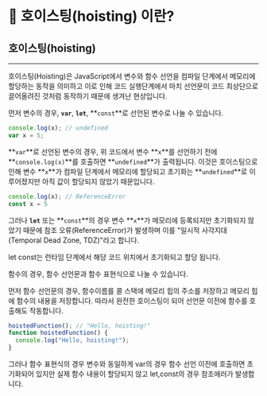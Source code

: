 # 🚀 호이스팅(hoisting) 이란?

## 호이스팅(hoisting)

---

호이스팅(Hoisting)은 JavaScript에서 변수와 함수 선언을 컴파일 단계에서 메모리에 할당하는 동작을 의미하고 이로 인해 코드 실행단계에서 마치 선언문이 코드 최상단으로 끌어올려진 것처럼 동작하기 때문에 생겨난 현상입니다.

먼저 변수의 경우, **`var`**, **`let`**, **`const`**로 선언된 변수로 나눌 수 있습니다.

```jsx
console.log(x); // undefined
var x = 5;
```

**`var`**로 선언된 변수의 경우, 위 코드에서 변수 **`x`**를 선언하기 전에 **`console.log(x)`**를 호출하면 **`undefined`**가 출력됩니다. 이것은 호이스팅으로 인해 변수 **`x`**가 컴파일 단계에서 메모리에 할당되고 초기화는 **`undefined`**로 이루어졌지만 아직 값이 할당되지 않았기 때문입니다.

```jsx
console.log(x); // ReferenceError
const x = 5
```

그러나 **`let`** 또는 **`const`**의 경우 변수 **`x`**가 메모리에 등록되지만 초기화되지 않았기 때문에 참조 오류(ReferenceError)가 발생하며 이를 "일시적 사각지대(Temporal Dead Zone, TDZ)"라고 합니다.

let const는 런타임 단계에서 해당 코드 위치에서 초기화되고 할당 됩니다. 

함수의 경우, 함수 선언문과 함수 표현식으로 나눌 수 있습니다.

먼저 함수 선언문의 경우, 함수이름를 콜 스택에 메모리 힙의 주소를 저장하고 메모리 힙에 함수의 내용을 저장합니다. 따라서 완전한 호이스팅이 되어 선언문 이전에 함수를 호출해도 작동합니다.

```jsx
hoistedFunction(); // "Hello, hoisting!"
function hoistedFunction() {
  console.log("Hello, hoisting!");
}
```

그러나 함수 표현식의 경우 변수와 동일하게 var의 경우 함수 선언 이전에 호출하면 초기화되어 있지만 실제 함수 내용이 할당되지 않고 let,const의 경우 참조에러가 발생합니다.